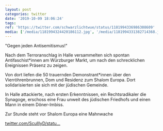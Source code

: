 ```yaml
---
layout: post
categories: twitter
date: '2019-10-09 18:06:24'
tags: 
ref: 'https://twitter.com/schwarzlichtwue/status/1181994336986308609'
media: ['/media/1181994324420186112.jpg', '/media/1181994331382714368.jpg', '/media/1181994340454932482.jpg', '/media/1181994347614617601.jpg', '/media/1181994355005034500.jpg']
---
```

"Gegen jeden Antisemitismus!"



Nach dem Terroranschlag in Halle versammelten sich spontan Antifaschist\*innen am Würzburger Markt, um nach den schrecklichen Ereignissen Präsenz zu zeigen. 

Von dort liefen die 50 trauernden Demonstrant\*innen über den Vierröhrenbrunnen, Dom und Residenz zum Shalom Europa. Dort solidarisierten sie sich mit der jüdischen Gemeinde. 

In Halle attackierte, nach ersten Erkenntnissen, ein Rechtsradikaler die Synagoge, erschoss eine Frau unweit des jüdischen Friedhofs und einen Mann in einem Döner-Imbiss.

Zur Stunde steht vor Shalom Europa eine Mahnwache

[twitter.com/SculllyD/statu…](https://twitter.com/SculllyD/status/1181993090753732609?s=19)